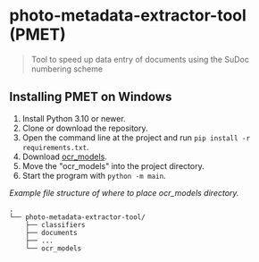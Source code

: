 # photo-metadata-extractor-tool (PMET)
> Tool to speed up data entry of documents using the SuDoc numbering scheme

## Installing PMET on Windows

1. Install Python 3.10 or newer.
2. Clone or download the repository.
3. Open the command line at the project and run `pip install -r requirements.txt`.
4. Download [ocr_models](https://drive.google.com/drive/folders/1aVnQa8RhbWujhjkp-LcivGucdrFSTn4b?usp=sharing).
5. Move the "ocr_models" into the project directory.
6. Start the program with `python -m main`.

*Example file structure of where to place ocr_models directory.*

```
.
└── photo-metadata-extractor-tool/
    ├── classifiers
    ├── documents
    ├── ...
    └── ocr_models
```


